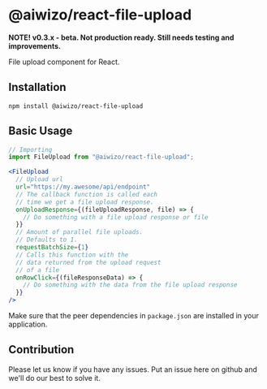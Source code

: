 # @aiwizo/react-file-upload

**NOTE! v0.3.x - beta. Not production ready. Still needs testing and improvements.**

File upload component for React.

## Installation

```
npm install @aiwizo/react-file-upload
```

## Basic Usage

```javascript
// Importing
import FileUpload from "@aiwizo/react-file-upload";
```

```jsx
<FileUpload
  // Upload url
  url="https://my.awesome/api/endpoint"
  // The callback function is called each
  // time we get a file upload response.
  onUploadResponse={(fileUploadResponse, file) => {
    // Do something with a file upload response or file
  }}
  // Amount of parallel file uploads.
  // Defaults to 1.
  requestBatchSize={1}
  // Calls this function with the
  // data returned from the upload request
  // of a file
  onRowClick={(fileResponseData) => {
    // Do something with the data from the file upload response
  }}
/>
```

Make sure that the peer dependencies in `package.json` are installed in your application.

## Contribution

Please let us know if you have any issues. Put an issue here on github and we'll do our best to solve it.
